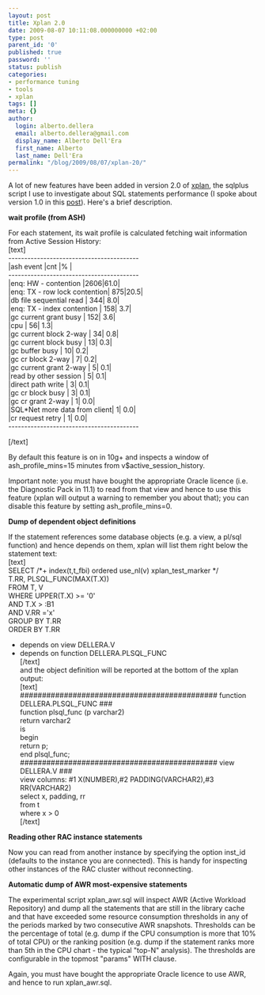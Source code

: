 ```yaml
---
layout: post
title: Xplan 2.0
date: 2009-08-07 10:11:08.000000000 +02:00
type: post
parent_id: '0'
published: true
password: ''
status: publish
categories:
- performance tuning
- tools
- xplan
tags: []
meta: {}
author:
  login: alberto.dellera
  email: alberto.dellera@gmail.com
  display_name: Alberto Dell'Era
  first_name: Alberto
  last_name: Dell'Era
permalink: "/blog/2009/08/07/xplan-20/"
---
```

<p>A lot of new features have been added in version 2.0 of <a href="http://www.adellera.it/scripts_etcetera/xplan/index.html">xplan</a>, the sqlplus script I use to investigate about SQL statements performance (I spoke about version 1.0 in this <a href="http://www.adellera.it/blog/2009/06/07/optimizing-sql-statements-with-xplan/">post</a>). Here's a brief description.</p>
<p><b>wait profile (from ASH)</b></p>
<p>For each statement, its wait profile is calculated fetching wait information from Active Session History:<br />
[text]<br />
-----------------------------------------<br />
|ash event                    |cnt |%   |<br />
-----------------------------------------<br />
|enq: HW - contention         |2606|61.0|<br />
|enq: TX - row lock contention| 875|20.5|<br />
|db file sequential read      | 344| 8.0|<br />
|enq: TX - index contention   | 158| 3.7|<br />
|gc current grant busy        | 152| 3.6|<br />
|cpu                          |  56| 1.3|<br />
|gc current block 2-way       |  34| 0.8|<br />
|gc current block busy        |  13| 0.3|<br />
|gc buffer busy               |  10| 0.2|<br />
|gc cr block 2-way            |   7| 0.2|<br />
|gc current grant 2-way       |   5| 0.1|<br />
|read by other session        |   5| 0.1|<br />
|direct path write            |   3| 0.1|<br />
|gc cr block busy             |   3| 0.1|<br />
|gc cr grant 2-way            |   1| 0.0|<br />
|SQL*Net more data from client|   1| 0.0|<br />
|cr request retry             |   1| 0.0|<br />
-----------------------------------------
  
[/text]

By default this feature is on in 10g+ and inspects a window of ash\_profile\_mins=15 minutes from v$active\_session\_history.

Important note: you must have bought the appropriate Oracle licence (i.e. the Diagnostic Pack in 11.1) to read from that view and hence to use this feature (xplan will output a warning to remember you about that); you can disable this feature by setting ash\_profile\_mins=0.

**Dump of dependent object definitions**

If the statement references some database objects (e.g. a view, a pl/sql function) and hence depends on them, xplan will list them right below the statement text:  
[text]  
SELECT /\*+ index(t,t\_fbi) ordered use\_nl(v) xplan\_test\_marker \*/  
 T.RR, PLSQL\_FUNC(MAX(T.X))  
 FROM T, V  
 WHERE UPPER(T.X) \>= '0'  
 AND T.X \> :B1  
 AND V.RR ='x'  
 GROUP BY T.RR  
 ORDER BY T.RR

- depends on view DELLERA.V  
- depends on function DELLERA.PLSQL\_FUNC  
[/text]  
and the object definition will be reported at the bottom of the xplan output:  
[text]  
############################################# function DELLERA.PLSQL\_FUNC ###  
function plsql\_func (p varchar2)  
return varchar2  
is  
begin  
 return p;  
end plsql\_func;  
############################################# view DELLERA.V ###  
view columns: #1 X(NUMBER),#2 PADDING(VARCHAR2),#3 RR(VARCHAR2)  
select x, padding, rr  
 from t  
 where x \> 0  
[/text]

**Reading other RAC instance statements**

Now you can read from another instance by specifying the option inst\_id (defaults to the instance you are connected). This is handy for inspecting other instances of the RAC cluster without reconnecting.

**Automatic dump of AWR most-expensive statements**

The experimental script xplan\_awr.sql will inspect AWR (Active Workload Repository) and dump all the statements that are still in the library cache and that have exceeded some resource consumption thresholds in any of the periods marked by two consecutive AWR snapshots. Thresholds can be the percentage of total (e.g. dump if the CPU consumption is more that 10% of total CPU) or the ranking position (e.g. dump if the statement ranks more than 5th in the CPU chart - the typical "top-N" analysis). The thresholds are configurable in the topmost "params" WITH clause.

Again, you must have bought the appropriate Oracle licence to use AWR, and hence to run xplan\_awr.sql.

